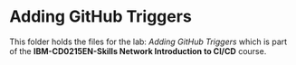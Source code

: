 # Adding GitHub Triggers

This folder holds the files for the lab: _Adding GitHub Triggers_ which is part of the **IBM-CD0215EN-Skills Network Introduction to CI/CD** course.

